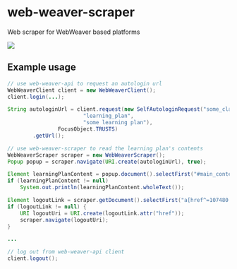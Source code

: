 # web-weaver-scraper
Web scraper for WebWeaver based platforms

[![](https://jitci.com/gh/Konsl/web-weaver-scraper/svg)](https://jitci.com/gh/Konsl/web-weaver-scraper)

## Example usage


```JAVA
// use web-weaver-api to request an autologin url
WebWeaverClient client = new WebWeaverClient();
client.login(...);

String autologinUrl = client.request(new SelfAutologinRequest("some_class@webweaver.de",
                        "learning_plan",
                        "some learning plan"),
                FocusObject.TRUSTS)
        .getUrl();

// use web-weaver-scraper to read the learning plan's contents
WebWeaverScraper scraper = new WebWeaverScraper();
Popup popup = scraper.navigate(URI.create(autologinUrl), true);

Element learningPlanContent = popup.document().selectFirst("#main_content > p.panel");
if (learningPlanContent != null)
    System.out.println(learningPlanContent.wholeText());

Element logoutLink = scraper.getDocument().selectFirst("a[href^=107480.php]");
if (logoutLink != null) {
    URI logoutUri = URI.create(logoutLink.attr("href"));
    scraper.navigate(logoutUri);
}

...

// log out from web-weaver-api client
client.logout();
```
